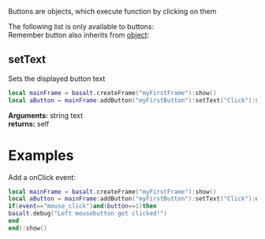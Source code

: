Buttons are objects, which execute function by clicking on them

The following list is only available to buttons: <br>
Remember button also inherits from [object](objects/Object.md):

## setText
Sets the displayed button text
````lua
local mainFrame = basalt.createFrame("myFirstFrame"):show()
local aButton = mainFrame:addButton("myFirstButton"):setText("Click"):show() -- you could also use :setValue() instead of :setText() - no difference
````
**Arguments:** string text<br>
**returns:** self<br>

# Examples
Add a onClick event:
````lua
local mainFrame = basalt.createFrame("myFirstFrame"):show()
local aButton = mainFrame:addButton("myFirstButton"):setText("Click"):onClick(function(self,event,button,x,y)
if(event=="mouse_click")and(button==1)then
basalt.debug("Left mousebutton got clicked!")
end
end):show()
````